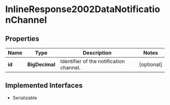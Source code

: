 

# InlineResponse2002DataNotificationChannel


## Properties

Name | Type | Description | Notes
------------ | ------------- | ------------- | -------------
**id** | **BigDecimal** | Identifier of the notification channel. |  [optional]


## Implemented Interfaces

* Serializable


